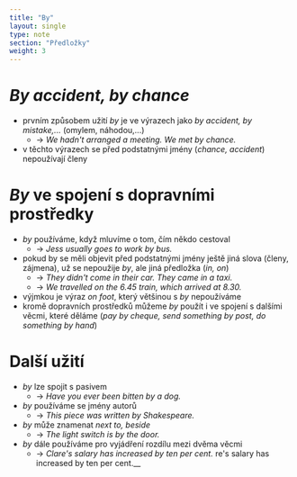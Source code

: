 ```yaml
---
title: "By"
layout: single
type: note
section: "Předložky"
weight: 3
---
```

# _By accident, by chance_
- prvním způsobem užití _by_ je ve výrazech jako _by accident, by mistake,..._ (omylem, náhodou,...)
    - -> _We hadn't arranged a meeting. We met by chance._
- v těchto výrazech se před podstatnými jmény (_chance, accident_) nepoužívají členy
# _By_ ve spojení s dopravními prostředky
- _by_ používáme, když mluvíme o tom, čím někdo cestoval
    - -> _Jess usually goes to work by bus._
- pokud by se měli objevit před podstatnými jmény ještě jiná slova (členy, zájmena), už se nepoužije _by_, ale jiná předložka (_in, on_)
    - -> _They didn't come in their car. They came in a taxi._
    - -> _We travelled on the 6.45 train, which arrived at 8.30._
- výjmkou je výraz _on foot_, který většinou s _by_ nepoužíváme
- kromě dopravních prostředků můžeme _by_ použít i ve spojení s dalšími věcmi, které děláme (_pay by cheque, send something by post, do something by hand_)
# Další užití
- _by_ lze spojit s pasivem
    - -> _Have you ever been bitten by a dog._
- _by_ používáme se jmény autorů
    - -> _This piece was written by Shakespeare._
- _by_ může znamenat _next to, beside_
    - -> _The light switch is by the door._
- _by_ dále používáme pro vyjádření rozdílu mezi dvěma věcmi
    - -> _Clare's salary has increased by ten per cent._
re's salary has increased by ten per cent.__
